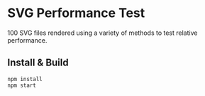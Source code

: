 # SVG Performance Test

100 SVG files rendered using a variety of methods to test relative performance.

## Install & Build

```shell
npm install
npm start
```
